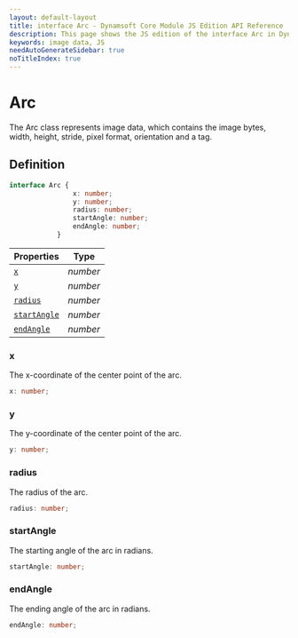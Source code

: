 ```yaml
---
layout: default-layout
title: interface Arc - Dynamsoft Core Module JS Edition API Reference
description: This page shows the JS edition of the interface Arc in Dynamsoft Core Module.
keywords: image data, JS
needAutoGenerateSidebar: true
noTitleIndex: true
---
```


# Arc

The Arc class represents image data, which contains the image bytes, width, height, stride, pixel format, orientation and a tag.

## Definition

```typescript
interface Arc {
                x: number;
                y: number;
                radius: number;
                startAngle: number;
                endAngle: number;
            } 
```



| Properties            | Type |
|----------------------|-------------|
| [`x`](#x) | *number* |
| [`y`](#y) | *number* |
| [`radius`](#radius) | *number* |
| [`startAngle`](#startAngle) | *number* |
| [`endAngle`](#endAngle) | *number* |

### x

The x-coordinate of the center point of the arc.

```typescript
x: number;
```

### y

The y-coordinate of the center point of the arc.

```typescript
y: number;
```

### radius

The radius of the arc.

```typescript
radius: number;
```

### startAngle

The starting angle of the arc in radians.

```typescript
startAngle: number;
```

### endAngle

The ending angle of the arc in radians.

```typescript
endAngle: number;
```
